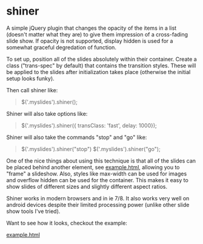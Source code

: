 shiner
======

A simple jQuery plugin that changes the opacity of the items in a list (doesn't matter what they are)
to give them impression of a cross-fading slide show. If opacity is not supported, display hidden is used for
a somewhat graceful degredation of function. 

To set up, position all of the slides absolutely within
their container. Create a class ("trans-spec" by default) that contains the transition styles. These will be
applied to the slides after initialization takes place (otherwise the initial setup looks funky). 

Then call shiner like:
 
> $('.myslides').shiner();


Shiner will also take options like: 

> $('.myslides').shiner({ transClass: 'fast', delay: 1000});


Shiner will also take the commands "stop" and "go" like:
 
> $('.myslides').shiner("stop")
> $('.myslides').shiner("go");


One of the nice things about using this technique is that all of the slides can be placed behind 
another element, see [example.html](https://rawgithub.com/EmergentIdeas/shiner/master/example.html), allowing you to "frame" a slideshow. Also, styles like max-width
can be used for images and overflow hidden can be used for the container. This makes it easy to show
slides of different sizes and slightly different aspect ratios.

Shiner works in modern browsers and in ie 7/8. It also works very well on android devices despite 
their limited processing power (unlike other slide show tools I've tried).

Want to see how it looks, checkout the example:

[example.html](https://rawgithub.com/EmergentIdeas/shiner/master/example.html)
